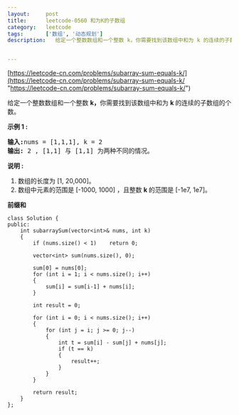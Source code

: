 ```yaml
---
layout:     post
title:      leetcode-0560 和为K的子数组
category:   leetcode
tags:       ['数组', '动态规划']
description:   给定一个整数数组和一个整数 k，你需要找到该数组中和为 k 的连续的子数组的个数。


---
```

[https://leetcode-cn.com/problems/subarray-sum-equals-k/](https://leetcode-cn.com/problems/subarray-sum-equals-k/ "https://leetcode-cn.com/problems/subarray-sum-equals-k/")

<div class="notranslate"><p>给定一个整数数组和一个整数&nbsp;<strong>k，</strong>你需要找到该数组中和为&nbsp;<strong>k&nbsp;</strong>的连续的子数组的个数。</p>

<p><strong>示例 1 :</strong></p>

<pre><strong>输入:</strong>nums = [1,1,1], k = 2
<strong>输出:</strong> 2 , [1,1] 与 [1,1] 为两种不同的情况。
</pre>

<p><strong>说明 :</strong></p>

<ol>
	<li>数组的长度为 [1, 20,000]。</li>
	<li>数组中元素的范围是 [-1000, 1000] ，且整数&nbsp;<strong>k&nbsp;</strong>的范围是&nbsp;[-1e7, 1e7]。</li>
</ol>
</div>

<strong>前缀和</strong>

	class Solution {
	public:
	    int subarraySum(vector<int>& nums, int k) 
	    {
	        if (nums.size() < 1)    return 0;
	
	        vector<int> sum(nums.size(), 0);
	
	        sum[0] = nums[0];
	        for (int i = 1; i < nums.size(); i++)
	        {
	            sum[i] = sum[i-1] + nums[i];
	        }
	
	        int result = 0;
	
	        for (int i = 0; i < nums.size(); i++)
	        {
	            for (int j = i; j >= 0; j--)
	            {
	                int t = sum[i] - sum[j] + nums[j];
	                if (t == k)
	                {
	                    result++;
	                }
	            }
	        }
	
	        return result;
	    }
	};